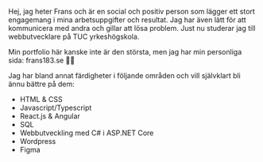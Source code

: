 Hej, jag heter Frans och är en social och positiv person som lägger ett stort engagemang i mina arbetsuppgifter och resultat. Jag har även lätt för att kommunicera med andra och gillar att lösa problem. Just nu studerar jag till webbutvecklare på TUC yrkeshögskola.

Min portfolio här kanske inte är den största, men jag har min personliga sida: frans183.se 🦩🌺

Jag har bland annat färdigheter i följande områden och vill självklart bli ännu bättre på dem:
- HTML & CSS
- Javascript/Typescript
- React.js & Angular
- SQL
- Webbutveckling med C# i ASP.NET Core
- Wordpress
- Figma

